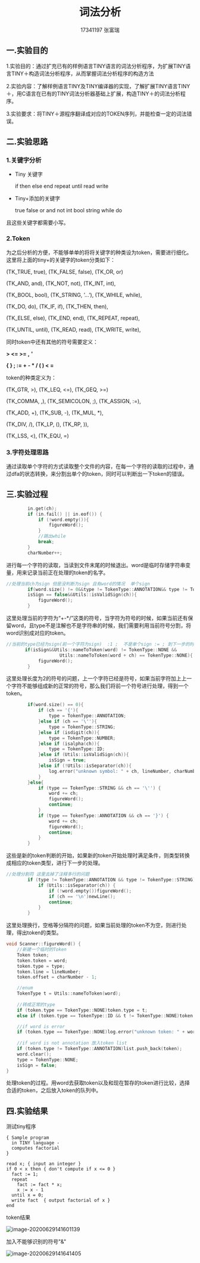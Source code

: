 # <center>词法分析</center>

<center>17341197  张富瑞</center>

## 一.实验目的

1.实验目的：通过扩充已有的样例语言TINY语言的词法分析程序，为扩展TINY语言TINY＋构造词法分析程序，从而掌握词法分析程序的构造方法

2.实验内容：了解样例语言TINY及TINY编译器的实现，了解扩展TINY语言TINY＋，用C语言在已有的TINY词法分析器基础上扩展，构造TINY＋的词法分析程序。

3.实验要求：将TINY＋源程序翻译成对应的TOKEN序列，并能检查一定的词法错误。



## 二.实验思路

### 1.关键字分析

- Tiny 关键字

  if     then   else   end   repeat until  read   write

- Tiny+添加的关键字

  true      false  or    and   not    int    bool  string  while  do

且这些关键字都需要小写。



### 2.Token

为之后分析的方便，不能够单单的将将关键字的种类设为token，需要进行细化。这里将上面的tiny+的关键字的token分类如下：

(TK_TRUE, true), (TK_FALSE, false), (TK_OR, or)

(TK_AND, and), (TK_NOT, not), (TK_INT, int),

(TK_BOOL, bool), (TK_STRING, ’…’), (TK_WHILE, while),

(TK_DO, do), (TK_IF, if), (TK_THEN, then),

(TK_ELSE, else), (TK_END, end), (TK_REPEAT, repeat),

(TK_UNTIL, until), (TK_READ, read), (TK_WRITE, write),



同时token中还有其他的符号需要定义：

**>     <=    >=**    **,**   **'** 

**{   }  ;  := +  -  \*  /   (  )  <  =**

token的种类定义为：

(TK_GTR, >),  (TK_LEQ, <=),  (TK_GEQ, >=)

(TK_COMMA, ,),  (TK_SEMICOLON, ;),  (TK_ASSIGN, :=),

(TK_ADD, +),  (TK_SUB, -),  (TK_MUL, *),

(TK_DIV, /),  (TK_LP, (),  (TK_RP, )),

(TK_LSS, <),  (TK_EQU, =)



### 3.字符处理思路

通过读取单个字符的方式读取整个文件的内容，在每一个字符的读取的过程中，通过dfa的状态转换，来分割出单个的token，同时可以判断出一下token的错误。



## 三.实验过程

```cpp
		in.get(ch);
    	if (in.fail() || in.eof()) {
            if (!word.empty()){
            	figureWord();
			}
            //跳出while    
            break;
        }
        charNumber++;
```

进行每一个字符的读取，当读到文件末尾的时候退出。word是临时存储字符串变量，用来记录当前正在处理的token的名字。



```cpp
//处理当前ch为sign 但是没判断为sign 且有word的情况  单个sign 
        if(word.size() != 0&&type != TokenType::ANNOTATION&& type != TokenType::STRING&&
		isSign == false&&Utils::isValidSign(ch)){
			figureWord();
		}
```

这里处理当前的字符为“+-*/”这类的符号，当字符为符号的时候，如果当前还有保留word，且type不是注解也不是字符串的时候，我们需要利用当前符号分割，将word识别成对应的token。



```cpp
//当前的type已经为sign(前一个字符为sign)  :1 ;  不是单个sign := ; 到下一步的时候处理为:= 
       if(isSign&&Utils::nameToToken(word) != TokenType::NONE &&
                    Utils::nameToToken(word + ch) == TokenType::NONE){
            figureWord();        	
		}
```

这里处理长度为2的符号的问题，上一个字符已经是符号，如果当前字符加上上一个字符不能够组成新的正常的符号，那么我们将前一个符号进行处理，得到一个token。



```cpp
		if(word.size() == 0){
			if (ch == '{'){
				type = TokenType::ANNOTATION;
			}else if (ch == '\''){
            	type = TokenType::STRING;
			}else if (isdigit(ch)){
				type = TokenType::NUMBER;
			}else if (isalpha(ch)){
				type = TokenType::ID;
			}else if (Utils::isValidSign(ch)){
				isSign = true;
			}else if (!Utils::isSeparator(ch)){
				log.error("unknown symbol: " + ch, lineNumber, charNumber);
			}
		}else{
			if (type == TokenType::STRING && ch == '\'') {
                word += ch;
                figureWord();
                continue;
            }
            if (type == TokenType::ANNOTATION && ch == '}') {
                word += ch;
                figureWord();
                continue;
            }
		}
```

这些是新的token判断的开始，如果新的token开始处理时满足条件，则类型转换成相应的token类型，进行下一步的处理。



```cpp
//处理分割符 这里去掉了注释多行的问题 
		if (type != TokenType::ANNOTATION && type != TokenType::STRING) {
            if (Utils::isSeparator(ch)) {
                if (!word.empty())figureWord();
                if (ch == '\n')newLine();
                continue;
            }
        }
```

这里处理换行，空格等分隔符的问题，如果当前处理的token不为空，则进行处理，得出token的类型。



```cpp
void Scanner::figureWord() {
    //新建一个临时的Token
    Token token;
    token.token = word;
    token.type = type;
    token.line = lineNumber;
    token.offset = charNumber - 1;

    //enum
    TokenType t = Utils::nameToToken(word);
    
    //转成正常的type 
    if (token.type == TokenType::NONE)token.type = t;
    else if (token.type == TokenType::ID && t != TokenType::NONE)token.type = t;

    //if word is error     
    if (token.type == TokenType::NONE)log.error("unknown token: " + word, lineNumber, charNumber - 1);
    
    //if word is not annotation 放入token list
    if (token.type != TokenType::ANNOTATION)list.push_back(token);
    word.clear();
    type = TokenType::NONE;
    isSign = false;
}
```

处理token的过程。用word去获取token以及和现在暂存的token进行比较，选择合适的token，之后放入token的队列中。



## 四.实验结果

测试tiny程序

```tiny
{ Sample program
  in TINY language -
  computes factorial
}

read x; { input an integer }
if 0 < x then { don't compute if x <= 0 }
  fact := 1;
  repeat
    fact := fact * x;
    x := x - 1
  until x = 0;
  write fact  { output factorial of x }
end
```

token结果

![image-20200629141601139](C:\Users\fuyu\AppData\Roaming\Typora\typora-user-images\image-20200629141601139.png)



加入不能够识别的符号"&"

![image-20200629141641405](C:\Users\fuyu\AppData\Roaming\Typora\typora-user-images\image-20200629141641405.png)